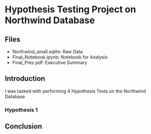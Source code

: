 
# Hypothesis Testing Project on Northwind Database

## Files
- Northwind_small.sqlite: Raw Data
- Final_Notebook.ipynb: Notebook for Analysis
- Final_Prez.pdf: Executive Summary

## Introduction
I was tasked with performing 4 Hypothesis Tests on the Northwind Database

### Hypothesis 1


## Conclusion 